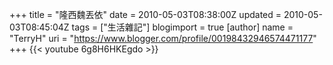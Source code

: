 +++
title = "隆西魏丟依"
date = 2010-05-03T08:38:00Z
updated = 2010-05-03T08:45:04Z
tags = ["生活雜記"]
blogimport = true 
[author]
	name = "TerryH"
	uri = "https://www.blogger.com/profile/00198432946574471177"
+++
{{< youtube 6g8H6HKEgdo >}}
